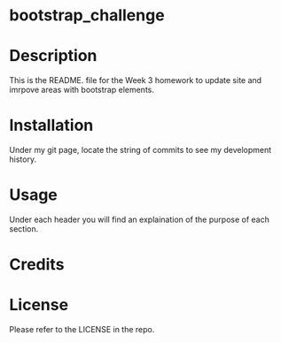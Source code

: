 # bootstrap_challenge
# Description
 This is the README. file for the Week 3 homework to update site and imrpove areas with bootstrap elements.

# Installation
Under my git page, locate the string of commits to see my development history.

# Usage
Under each header you will find an explaination of the purpose of each section.

# Credits

# License
Please refer to the LICENSE in the repo.
